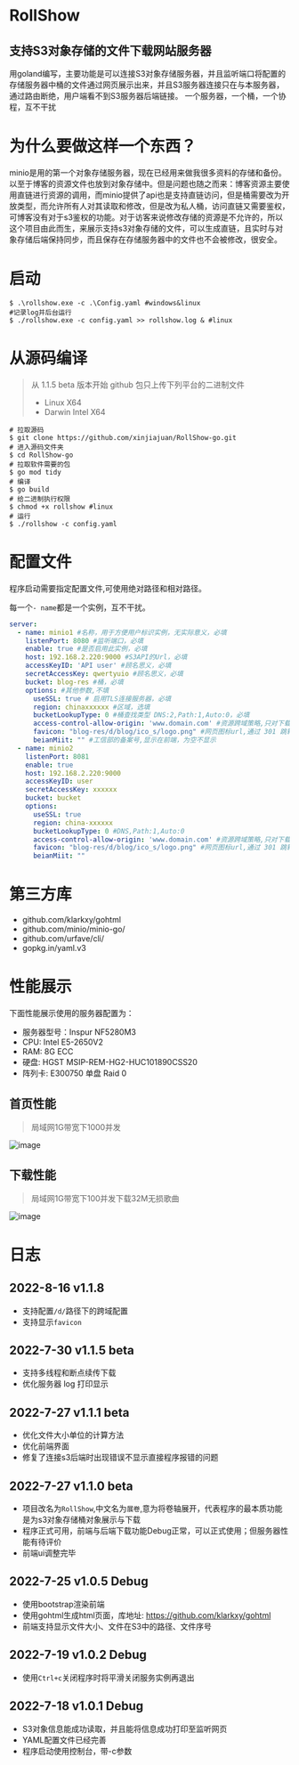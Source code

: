 # RollShow
## 支持S3对象存储的文件下载网站服务器
用goland编写，主要功能是可以连接S3对象存储服务器，并且监听端口将配置的存储服务器中桶的文件通过网页展示出来，并且S3服务器连接只在与本服务器，通过路由断绝，用户端看不到S3服务器后端链接。
一个服务器，一个桶，一个协程，互不干扰

# 为什么要做这样一个东西？
minio是用的第一个对象存储服务器，现在已经用来做我很多资料的存储和备份。以至于博客的资源文件也放到对象存储中。但是问题也随之而来：博客资源主要使用直链进行资源的调用，而minio提供了api也是支持直链访问，但是桶需要改为开放类型，而允许所有人对其读取和修改，但是改为私人桶，访问直链又需要鉴权，可博客没有对于s3鉴权的功能。对于访客来说修改存储的资源是不允许的，所以这个项目由此而生，来展示支持s3对象存储的文件，可以生成直链，且实时与对象存储后端保持同步，而且保存在存储服务器中的文件也不会被修改，很安全。



# 启动
```shell
$ .\rollshow.exe -c .\Config.yaml #windows&linux
#记录log并后台运行
$ ./rollshow.exe -c config.yaml >> rollshow.log & #linux
```

# 从源码编译

> 从 1.1.5 beta 版本开始 github 包只上传下列平台的二进制文件
> - Linux X64
> - Darwin Intel X64


```shell
# 拉取源码
$ git clone https://github.com/xinjiajuan/RollShow-go.git
# 进入源码文件夹
$ cd RollShow-go
# 拉取软件需要的包
$ go mod tidy
# 编译
$ go build
# 给二进制执行权限
$ chmod +x rollshow #linux
# 运行
$ ./rollshow -c config.yaml
```
# 配置文件
程序启动需要指定配置文件,可使用绝对路径和相对路径。

每一个`- name`都是一个实例，互不干扰。

```yaml
server:
  - name: minio1 #名称，用于方便用户标识实例，无实际意义，必填
    listenPort: 8080 #监听端口，必填
    enable: true #是否启用此实例，必填
    host: 192.168.2.220:9000 #S3API的Url，必填
    accessKeyID: 'API user' #顾名思义，必填
    secretAccessKey: qwertyuio #顾名思义，必填
    bucket: blog-res #桶，必填
    options: #其他参数,不填
      useSSL: true # 启用TLS连接服务器，必填
      region: chinaxxxxxx #区域，选填
      bucketLookupType: 0 #桶查找类型 DNS:2,Path:1,Auto:0，必填
      access-control-allow-origin: 'www.domain.com' #资源跨域策略,只对下载链接有效,主页无跨域设置
      favicon: "blog-res/d/blog/ico_s/logo.png" #网页图标url,通过 301 跳转获取,暂不支持本地图片,请使用在线资源
      beianMiit: "" #工信部的备案号,显示在前端，为空不显示
  - name: minio2
    listenPort: 8081
    enable: true
    host: 192.168.2.220:9000
    accessKeyID: user
    secretAccessKey: xxxxxx
    bucket: bucket
    options:
      useSSL: true
      region: china-xxxxxx
      bucketLookupType: 0 #DNS,Path:1,Auto:0
      access-control-allow-origin: 'www.domain.com' #资源跨域策略,只对下载链接有效,主页无跨域设置
      favicon: "blog-res/d/blog/ico_s/logo.png" #网页图标url,通过 301 跳转获取,暂不支持本地图片,请使用在线资源
      beianMiit: ""
```

# 第三方库

- github.com/klarkxy/gohtml
- github.com/minio/minio-go/
- github.com/urfave/cli/
- gopkg.in/yaml.v3

# 性能展示
下面性能展示使用的服务器配置为：
- 服务器型号：Inspur NF5280M3
- CPU: Intel E5-2650V2
- RAM: 8G ECC
- 硬盘: HGST MSIP-REM-HG2-HUC101890CSS20
- 阵列卡: E300750 单盘 Raid 0

## 首页性能
> 局域网1G带宽下1000并发

![image](https://user-images.githubusercontent.com/36360150/181248990-7bff889a-1ec7-4f85-8958-cb607ad6f081.png)

## 下载性能
> 局域网1G带宽下100并发下载32M无损歌曲

![image](https://user-images.githubusercontent.com/36360150/181250742-d76f904b-7741-4ad4-9bbc-c9b2551be90e.png)

# 日志
## 2022-8-16 v1.1.8

- 支持配置`/d/`路径下的跨域配置
- 支持显示`favicon`

## 2022-7-30 v1.1.5 beta

- 支持多线程和断点续传下载
- 优化服务器 log 打印显示

## 2022-7-27 v1.1.1 beta

- 优化文件大小单位的计算方法
- 优化前端界面
- 修复了连接s3后端时出现错误不显示直接程序报错的问题

## 2022-7-27 v1.1.0 beta

- 项目改名为`RollShow`,中文名为`展卷`,意为将卷轴展开，代表程序的最本质功能是为s3对象存储桶对象展示与下载
- 程序正式可用，前端与后端下载功能Debug正常，可以正式使用；但服务器性能有待评价
- 前端ui调整完毕

## 2022-7-25 v1.0.5 Debug

- 使用bootstrap渲染前端
- 使用gohtml生成html页面，库地址: https://github.com/klarkxy/gohtml
- 前端支持显示文件大小、文件在S3中的路径、文件序号

## 2022-7-19 v1.0.2 Debug

- 使用`Ctrl+c`关闭程序时将平滑关闭服务实例再退出
## 2022-7-18 v1.0.1 Debug

- S3对象信息能成功读取，并且能将信息成功打印至监听网页
- YAML配置文件已经完善
- 程序启动使用控制台，带-c参数
